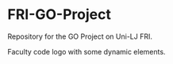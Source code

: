 FRI-GO-Project
==============

Repository for the GO Project on Uni-LJ FRI.

Faculty code logo with some dynamic elements.
